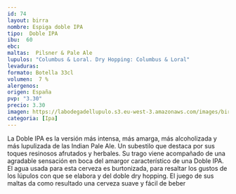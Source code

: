 ```yaml
--- 
id: 74
layout: birra
nombre: Espiga doble IPA
tipo:  Doble IPA
ibu:  60
ebc:
maltas:  Pilsner & Pale Ale
lupulos: "Columbus & Loral. Dry Hopping: Columbus & Loral"
levaduras: 
formato: Botella 33cl
volumen:  7 %
alergenos: 
origen: España
pvp: "3.30"
precio: 3.30
imagen: https://labodegadellupulo.s3.eu-west-3.amazonaws.com/images/birras/espigaipa.jpg
categoria: [Ipa]
---
```

La Doble IPA es la versión más intensa, más amarga, más alcoholizada y más lupulizada de las Indian Pale Ale. Un subestilo que destaca por sus toques resinosos afrutados y herbales. Su trago viene acompañado de una agradable sensación en boca del amargor característico de una Doble IPA. El agua usada para esta cerveza es burtonizada, para resaltar los gustos de los lúpulos con que se elabora y del doble dry hopping. El juego de sus maltas da como resultado una cerveza suave y fácil de beber
















